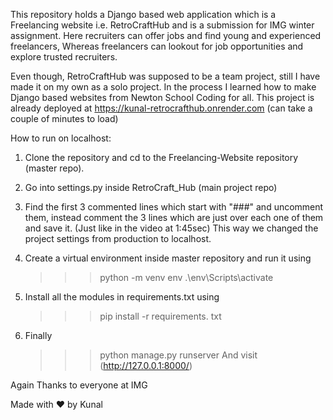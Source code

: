 This repository holds a Django based web application which is a Freelancing website i.e. RetroCraftHub and is a submission for IMG winter assignment.
Here recruiters can offer jobs and find young and experienced freelancers,
Whereas freelancers can lookout for job opportunities and explore trusted recruiters.

Even though, RetroCraftHub was supposed to be a team project, still I have made it on my own as a solo project.
In the process I learned how to make Django based websites from Newton School Coding for all.
This project is already deployed at https://kunal-retrocrafthub.onrender.com (can take a couple of minutes to load)

How to run on localhost:
1) Clone the repository and cd to the Freelancing-Website repository (master repo).
   
2) Go into settings.py inside RetroCraft_Hub (main project repo)
   
3) Find the first 3 commented lines which start with "###" and uncomment them, instead comment the 3 lines which are just over each one of them and save it. (Just like in the video at 1:45sec)
   This way we changed the project settings from production to localhost.
   
4) Create a virtual environment inside master repository and run it using
   >>> python -m venv env
   >>> .\env\Scripts\activate
   
5) Install all the modules in requirements.txt using
   >>> pip install -r requirements. txt
   
6) Finally
   >>> python manage.py runserver
   And visit (http://127.0.0.1:8000/)

Again Thanks to everyone at IMG

Made with ❤︎ by Kunal
